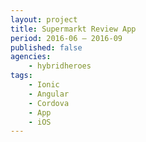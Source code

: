 ```yaml
---
layout: project
title: Supermarkt Review App
period: 2016-06 – 2016-09
published: false
agencies:
    - hybridheroes
tags:
    - Ionic
    - Angular
    - Cordova
    - App
    - iOS
---
```

